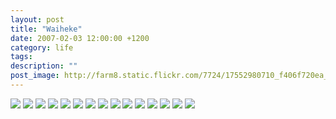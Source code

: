 ```yaml
---
layout: post
title: "Waiheke"
date: 2007-02-03 12:00:00 +1200
category: life
tags: 
description: ""
post_image: http://farm8.static.flickr.com/7724/17552980710_f406f720ea_o.jpg
---
```

[![](http://farm6.static.flickr.com/5442/17118037134_b4aaa56ec7_c.jpg)](http://farm6.static.flickr.com/5442/17118037134_07b59ab6a5_o.jpg)
[![](http://farm8.static.flickr.com/7721/17714193006_50681a67db_c.jpg)](http://farm8.static.flickr.com/7721/17714193006_522611a721_o.jpg)
[![](http://farm6.static.flickr.com/5329/17118035384_56f03e5a78_c.jpg)](http://farm6.static.flickr.com/5329/17118035384_a10e6c36b0_o.jpg)
[![](http://farm8.static.flickr.com/7726/17120181393_8171ef0256_c.jpg)](http://farm8.static.flickr.com/7726/17120181393_07255df842_o.jpg)
[![](http://farm9.static.flickr.com/8687/17740872351_b474c731ae_c.jpg)](http://farm9.static.flickr.com/8687/17740872351_84f9b70f2c_o.jpg)
[![](http://farm9.static.flickr.com/8721/17118033444_40fef42a3b_c.jpg)](http://farm9.static.flickr.com/8721/17118033444_0c09ef1cf2_o.jpg)
[![](http://farm6.static.flickr.com/5451/17552739438_17e18c7f2a_c.jpg)](http://farm6.static.flickr.com/5451/17552739438_0e10e973c9_o.jpg)
[![](http://farm6.static.flickr.com/5340/17737925432_308aa7775f_c.jpg)](http://farm6.static.flickr.com/5340/17737925432_3f3a8b7344_o.jpg)
[![](http://farm9.static.flickr.com/8768/17737919722_7a80aa1636_c.jpg)](http://farm9.static.flickr.com/8768/17737919722_b5d8c6c7b5_o.jpg)
[![](http://farm6.static.flickr.com/5468/17120176653_1b40895fe7_c.jpg)](http://farm6.static.flickr.com/5468/17120176653_4d483da179_o.jpg)
[![](http://farm9.static.flickr.com/8704/17120176153_abf25cb809_c.jpg)](http://farm9.static.flickr.com/8704/17120176153_cf6e25ca85_o.jpg)
[![](http://farm6.static.flickr.com/5334/17740508925_4e12c89aa7_c.jpg)](http://farm6.static.flickr.com/5334/17740508925_d89f1ac445_o.jpg)
[![](http://farm9.static.flickr.com/8839/17554254639_ab4c24cefc_c.jpg)](http://farm9.static.flickr.com/8839/17554254639_bb15d84819_o.jpg)
[![](http://farm9.static.flickr.com/8870/17740865931_16732668ec_c.jpg)](http://farm9.static.flickr.com/8870/17740865931_4c34ef41c7_o.jpg)
[![](http://farm6.static.flickr.com/5454/17120173423_e6c2bae1ec_c.jpg)](http://farm6.static.flickr.com/5454/17120173423_c827dd4aee_o.jpg)
